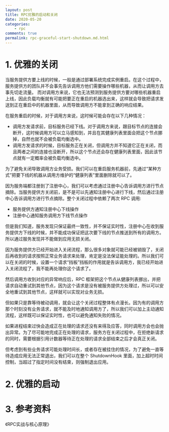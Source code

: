 ```yaml
---
layout: post
title: RPC优雅的启动和关闭
date: 2020-05-20
categories:
    - rpc
comments: true
permalink: rpc-graceful-start-shutdown.md.html
---
```


# 1. 优雅的关闭

当服务提供方要上线的时候，一般是通过部署系统完成实例重启。在这个过程中，服务提供方的团队并不会事先告诉调用方他们需要操作哪些机器，从而让调用方去事先切走流量。
而对调用方来说，它也无法预测到服务提供方要对哪些机器重启上线，因此负载均衡就有可能把要正在重启的机器选出来，这样就会导致把请求发送到正在重启中的机器里面，从而导致调用方不能拿到正确的响应结果。

在服务重启的时候，对于调用方来说，这时候可能会存在以下几种情况：

- 调用方发请求前，目标服务已经下线。对于调用方来说，跟目标节点的连接会断开，这时候调用方可以立马感知到，并且在其健康列表里面会把这个节点挪掉，自然也就不会被负载均衡选中。
- 调用方发请求的时候，目标服务正在关闭，但调用方并不知道它正在关闭，而且两者之间的连接也没断开，所以这个节点还会存在健康列表里面，因此该节点就有一定概率会被负载均衡选中。

为了避免关闭导致调用方业务受损。我们可以在重启服务机器前，先通过“某种方式”把要下线的机器从调用方维护的“健康列表”里面删除就可以了。

因为服务端都注册到了注册中心，我们可以考虑通过注册中心告诉调用方进行节点摘除。当服务提供方关闭前，是不是可以先通知注册中心进行下线，然后通过注册中心告诉调用方进行节点摘除。整个关闭过程中依赖了两次 RPC 调用:

- 服务提供方通知注册中心下线操作
- 注册中心通知服务调用方下线节点操作

但是我们知道，服务发现只保证最终一致性，并不保证实时性，注册中心在收到服务提供方下线的时候，并不能成功保证把这次要下线的节点推送到所有的调用方。所以通过服务发现并不能做到应用无损关闭。

因为服务提供方已经开始进入关闭流程，那么很多对象就可能已经被销毁了，关闭后再收到的请求按照正常业务请求来处理，肯定是没法保证能处理的。所以我们可以在关闭的时候，设置一个请求“挡板”挡板的作用就是告诉调用方，我已经开始进入关闭流程了，我不能再处理你这个请求了。

然后调用方收到对应的异常响应后，RPC 框架把这个节点从健康列表挪出，并把请求自动重试到其他节点，因为这个请求是没有被服务提供方处理过，所以可以安全地重试到其他节点，这样就可以实现对业务无损。

但如果只是靠等待被动调用，就会让这个关闭过程整体有点漫长。因为有的调用方那个时刻没有业务请求，就不能及时地通知调用方了，所以我们可以加上主动通知流程，这样既可以保证实时性，也可以避免通知失败的情况。

如果进程结束过快会造成正在处理的请求还没有来得及应答，同时调用方会也会抛出异常。为了尽可能地完成正在处理的请求，服务方在关闭过程中，在拒绝新请求的同时，需要根据引用计数器等待正在处理的请求全部结束之后才会真正关闭。

但考虑到有些业务请求可能处理时间长，或者存在被挂住的情况，为了避免一直等待造成应用无法正常退出，我们可以在整个 ShutdownHook 里面，加上超时时间控制，当超过了指定时间没有结束，则强制退出应用。

# 2. 优雅的启动


# 3. 参考资料

《RPC实战与核心原理》
